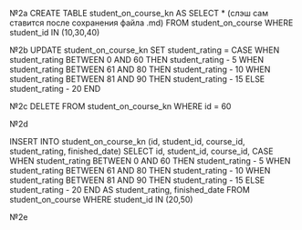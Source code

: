 №2a
CREATE TABLE student_on_course_kn AS
SELECT \* (слэш сам ставится после сохранения файла .md)
FROM student_on_course
WHERE student_id IN (10,30,40)

№2b
UPDATE student_on_course_kn
SET student_rating = CASE
WHEN student_rating BETWEEN 0 AND 60 THEN student_rating - 5
WHEN student_rating BETWEEN 61 AND 80 THEN student_rating - 10
WHEN student_rating BETWEEN 81 AND 90 THEN student_rating - 15
ELSE student_rating - 20
END

№2c
DELETE FROM student_on_course_kn
WHERE id = 60

№2d

INSERT INTO student_on_course_kn (id, student_id, course_id, student_rating, finished_date)
SELECT id, student_id, course_id,
CASE
WHEN student_rating BETWEEN 0 AND 60 THEN student_rating - 5
WHEN student_rating BETWEEN 61 AND 80 THEN student_rating - 10
WHEN student_rating BETWEEN 81 AND 90 THEN student_rating - 15
ELSE student_rating - 20
END AS student_rating,
finished_date
FROM student_on_course
WHERE student_id IN (20,50)

№2e
